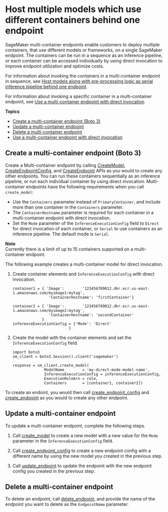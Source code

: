 # Host multiple models which use different containers behind one endpoint<a name="multi-container-endpoints"></a>

SageMaker multi\-container endpoints enable customers to deploy multiple containers, that use different models or frameworks, on a single SageMaker endpoint\. The containers can be run in a sequence as an inference pipeline, or each container can be accessed individually by using direct invocation to improve endpoint utilization and optimize costs\.

For information about invoking the containers in a multi\-container endpoint in sequence, see [Host models along with pre\-processing logic as serial inference pipeline behind one endpoint](inference-pipelines.md)\.

For information about invoking a specific container in a multi\-container endpoint, see [Use a multi\-container endpoint with direct invocation](multi-container-direct.md)

**Topics**
+ [Create a multi\-container endpoint \(Boto 3\)](#multi-container-create)
+ [Update a multi\-container endpoint](#multi-container-update)
+ [Delete a multi\-container endpoint](#multi-container-delete)
+ [Use a multi\-container endpoint with direct invocation](multi-container-direct.md)

## Create a multi\-container endpoint \(Boto 3\)<a name="multi-container-create"></a>

Create a Multi\-container endpoint by calling [CreateModel](https://docs.aws.amazon.com/sagemaker/latest/APIReference/API_CreateModel.html), [CreateEndpointConfig](https://docs.aws.amazon.com/sagemaker/latest/APIReference/API_CreateEndpointConfig.html), and [CreateEndpoint](https://docs.aws.amazon.com/sagemaker/latest/APIReference/API_CreateEndpoint.html) APIs as you would to create any other endpoints\. You can run these containers sequentially as an inference pipeline, or run each individual container by using direct invocation\. Multi\-container endpoints have the following requirements when you call `create_model`:
+ Use the `Containers` parameter instead of `PrimaryContainer`, and include more than one container in the `Containers` parameter\.
+ The `ContainerHostname` parameter is required for each container in a multi\-container endpoint with direct invocation\.
+ Set the `Mode` parameter of the `InferenceExecutionConfig` field to `Direct` for direct invocation of each container, or `Serial` to use containers as an inference pipeline\. The default mode is `Serial`\. 

**Note**  
Currently there is a limit of up to 15 containers supported on a multi\-container endpoint\.

The following example creates a multi\-container model for direct invocation\.

1. Create container elements and `InferenceExecutionConfig` with direct invocation\.

   ```
   container1 = { 'Image':        '123456789012.dkr.ecr.us-east-1.amazonaws.com/myimage1:mytag',
                   'ContainerHostname': 'firstContainer'}
   
   container2 = { 'Image':        '123456789012.dkr.ecr.us-east-1.amazonaws.com/myimage2:mytag',
                   'ContainerHostname': 'secondContainer'
                }
   inferenceExecutionConfig = {'Mode': 'Direct'
                            }
   ```

1. Create the model with the container elements and set the `InferenceExecutionConfig` field\.

   ```
   import boto3
   sm_client = boto3.Session().client('sagemaker')
   
   response = sm_client.create_model(
                 ModelName        = 'my-direct-mode-model-name',
                 InferenceExecutionConfig = inferenceExecutionConfig,
                 ExecutionRoleArn = role,
                 Containers       = [container1, container2])
   ```

To create an endoint, you would then call [create\_endpoint\_config](https://boto3.amazonaws.com/v1/documentation/api/latest/reference/services/sagemaker.html#SageMaker.Client.create_endpoint_config) and [create\_endpoint](https://docs.aws.amazon.com/https://boto3.amazonaws.com/v1/documentation/api/latest/reference/services/sagemaker.html#SageMaker.Client.create_endpoint) as you would to create any other endpoint\.

## Update a multi\-container endpoint<a name="multi-container-update"></a>

To update a multi\-container endpoint, complete the following steps\.

1.  Call [create\_model](https://boto3.amazonaws.com/v1/documentation/api/latest/reference/services/sagemaker.html#SageMaker.Client.create_model) to create a new model with a new value for the `Mode` parameter in the `InferenceExecutionConfig` field\.

1.  Call [create\_endpoint\_config](https://boto3.amazonaws.com/v1/documentation/api/latest/reference/services/sagemaker.html#SageMaker.Client.create_endpoint_config) to create a new endpoint config with a different name by using the new model you created in the previous step\.

1.  Call [update\_endpoint](https://boto3.amazonaws.com/v1/documentation/api/latest/reference/services/sagemaker.html#SageMaker.Client.update_endpoint) to update the endpoint with the new endpoint config you created in the previous step\. 

## Delete a multi\-container endpoint<a name="multi-container-delete"></a>

 To delete an endpoint, call [delete\_endpoint](https://boto3.amazonaws.com/v1/documentation/api/latest/reference/services/sagemaker.html#SageMaker.Client.delete_endpoint), and provide the name of the endpoint you want to delete as the `EndpointName` parameter\.